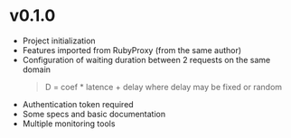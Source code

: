 # v0.1.0

- Project initialization
- Features imported from RubyProxy (from the same author)
- Configuration of waiting duration between 2 requests on the same domain
  > D = coef * latence + delay
  where delay may be fixed or random
- Authentication token required
- Some specs and basic documentation
- Multiple monitoring tools
